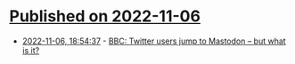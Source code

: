 # [Published on 2022-11-06](index.md)

* [2022-11-06, 18:54:37](https://news.ycombinator.com/item?id=33495817) - [BBC: Twitter users jump to Mastodon – but what is it?](https://www.bbc.com/news/technology-63534240)
